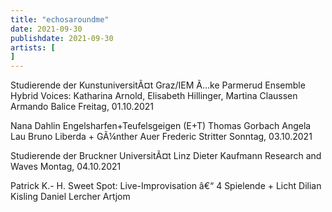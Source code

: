 ```yaml
---
title: "echosaroundme"
date: 2021-09-30
publishdate: 2021-09-30
artists: [
]
---
```

Studierende der KunstuniversitÃ¤t Graz/IEM
Ã…ke Parmerud
Ensemble Hybrid Voices: Katharina Arnold, Elisabeth Hillinger, Martina Claussen
Armando Balice
Freitag, 01.10.2021

Nana Dahlin
Engelsharfen+Teufelsgeigen (E+T)
Thomas Gorbach
Angela Lau
Bruno Liberda + GÃ¼nther Auer 
Frederic Stritter
Sonntag, 03.10.2021

Studierende der Bruckner UniversitÃ¤t Linz
Dieter Kaufmann
Research and Waves
Montag, 04.10.2021

Patrick K.- H.
Sweet Spot: Live-Improvisation â€“ 4 Spielende + Licht
Dilian
Kisling
Daniel Lercher
Artjom
